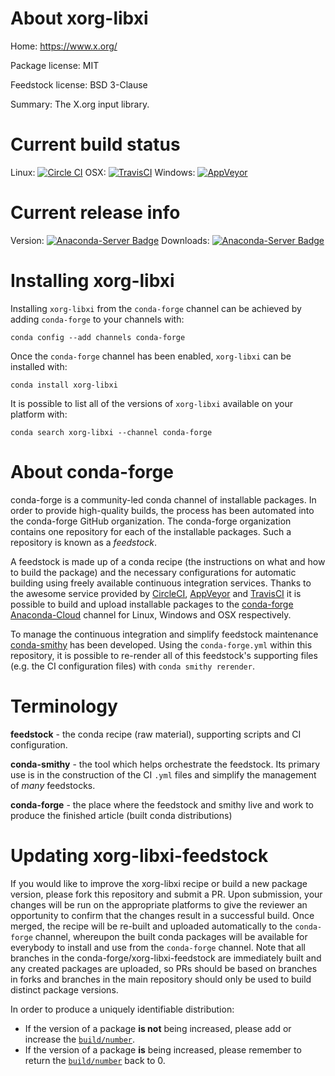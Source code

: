 About xorg-libxi
================

Home: https://www.x.org/

Package license: MIT

Feedstock license: BSD 3-Clause

Summary: The X.org input library.



Current build status
====================

Linux: [![Circle CI](https://circleci.com/gh/conda-forge/xorg-libxi-feedstock.svg?style=shield)](https://circleci.com/gh/conda-forge/xorg-libxi-feedstock)
OSX: [![TravisCI](https://travis-ci.org/conda-forge/xorg-libxi-feedstock.svg?branch=master)](https://travis-ci.org/conda-forge/xorg-libxi-feedstock)
Windows: [![AppVeyor](https://ci.appveyor.com/api/projects/status/github/conda-forge/xorg-libxi-feedstock?svg=True)](https://ci.appveyor.com/project/conda-forge/xorg-libxi-feedstock/branch/master)

Current release info
====================
Version: [![Anaconda-Server Badge](https://anaconda.org/conda-forge/xorg-libxi/badges/version.svg)](https://anaconda.org/conda-forge/xorg-libxi)
Downloads: [![Anaconda-Server Badge](https://anaconda.org/conda-forge/xorg-libxi/badges/downloads.svg)](https://anaconda.org/conda-forge/xorg-libxi)

Installing xorg-libxi
=====================

Installing `xorg-libxi` from the `conda-forge` channel can be achieved by adding `conda-forge` to your channels with:

```
conda config --add channels conda-forge
```

Once the `conda-forge` channel has been enabled, `xorg-libxi` can be installed with:

```
conda install xorg-libxi
```

It is possible to list all of the versions of `xorg-libxi` available on your platform with:

```
conda search xorg-libxi --channel conda-forge
```


About conda-forge
=================

conda-forge is a community-led conda channel of installable packages.
In order to provide high-quality builds, the process has been automated into the
conda-forge GitHub organization. The conda-forge organization contains one repository
for each of the installable packages. Such a repository is known as a *feedstock*.

A feedstock is made up of a conda recipe (the instructions on what and how to build
the package) and the necessary configurations for automatic building using freely
available continuous integration services. Thanks to the awesome service provided by
[CircleCI](https://circleci.com/), [AppVeyor](http://www.appveyor.com/)
and [TravisCI](https://travis-ci.org/) it is possible to build and upload installable
packages to the [conda-forge](https://anaconda.org/conda-forge)
[Anaconda-Cloud](http://docs.anaconda.org/) channel for Linux, Windows and OSX respectively.

To manage the continuous integration and simplify feedstock maintenance
[conda-smithy](http://github.com/conda-forge/conda-smithy) has been developed.
Using the ``conda-forge.yml`` within this repository, it is possible to re-render all of
this feedstock's supporting files (e.g. the CI configuration files) with ``conda smithy rerender``.


Terminology
===========

**feedstock** - the conda recipe (raw material), supporting scripts and CI configuration.

**conda-smithy** - the tool which helps orchestrate the feedstock.
                   Its primary use is in the construction of the CI ``.yml`` files
                   and simplify the management of *many* feedstocks.

**conda-forge** - the place where the feedstock and smithy live and work to
                  produce the finished article (built conda distributions)


Updating xorg-libxi-feedstock
=============================

If you would like to improve the xorg-libxi recipe or build a new
package version, please fork this repository and submit a PR. Upon submission,
your changes will be run on the appropriate platforms to give the reviewer an
opportunity to confirm that the changes result in a successful build. Once
merged, the recipe will be re-built and uploaded automatically to the
`conda-forge` channel, whereupon the built conda packages will be available for
everybody to install and use from the `conda-forge` channel.
Note that all branches in the conda-forge/xorg-libxi-feedstock are
immediately built and any created packages are uploaded, so PRs should be based
on branches in forks and branches in the main repository should only be used to
build distinct package versions.

In order to produce a uniquely identifiable distribution:
 * If the version of a package **is not** being increased, please add or increase
   the [``build/number``](http://conda.pydata.org/docs/building/meta-yaml.html#build-number-and-string).
 * If the version of a package **is** being increased, please remember to return
   the [``build/number``](http://conda.pydata.org/docs/building/meta-yaml.html#build-number-and-string)
   back to 0.
